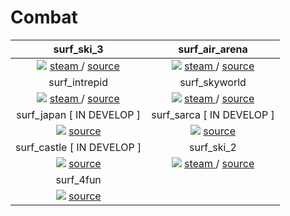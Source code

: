 # Combat

surf_ski_3             |  surf_air_arena
:-------------------------:|:-------------------------:
![](https://github.com/CombatSurfCS2/surf_ski_3/assets/102309602/722e2d25-670a-4d0a-b0e6-4bd5240fb92f) <a href="https://steamcommunity.com/sharedfiles/filedetails/?id=3074597074"> steam </a> / <a href="https://raw.githubusercontent.com/CombatSurfCS2/surf_ski_3"> source </a> |  ![](https://github.com/CombatSurfCS2/surf_air_arena/assets/102309602/ba4bb6a2-4451-41e9-b0e6-f417eb9fd150) <a href="https://steamcommunity.com/sharedfiles/filedetails/?id=3074712760"> steam </a> / <a href="https://github.com/CombatSurfCS2/surf_air_arena"> source </a>
surf_intrepid             |  surf_skyworld
![](https://github.com/CombatSurfCS2/surf_intrepid/assets/102309602/b5e7407d-cace-4612-8e0d-85825255c9fe) <a href="https://steamcommunity.com/sharedfiles/filedetails/?id=3074951067"> steam </a> / <a href="https://github.com/CombatSurfCS2/surf_intrepid"> source </a>  |  ![](https://github.com/CombatSurfCS2/.github/assets/102309602/a7b2777e-7161-4328-875e-a4e5aaab8297) <a href="https://steamcommunity.com/sharedfiles/filedetails/?id=3074431892"> steam </a> / <a href="https://github.com/CombatSurfCS2/surf_skyworld"> source </a> 
surf_japan [ IN DEVELOP ] |  surf_sarca [ IN DEVELOP ]
![](https://github.com/CombatSurfCS2/surf_japan/assets/142919074/5eaf33d8-5e57-40ca-a098-50b506b9d103) <a href="https://github.com/CombatSurfCS2/surf_japan"> source </a> | ![](https://github.com/CombatSurfCS2/.github/assets/102309602/1a175f21-cdd5-4ba4-ba32-80aa6350bb90)  <a href="https://github.com/CombatSurfCS2/surf_sarca"> source </a>
surf_castle [ IN DEVELOP ]             | surf_ski_2
![](https://github.com/CombatSurfCS2/.github/assets/102309602/4d4585c9-3078-4e50-ab80-6c4125ffc84e)  <a href="https://github.com/CombatSurfCS2/surf_castle"> source </a> | ![](https://github.com/CombatSurfCS2/.github/assets/102309602/984049ad-5e73-4ddf-bfa0-6cd192bf62f5) <a href="https://steamcommunity.com/sharedfiles/filedetails/?id=3078344461"> steam </a> / <a href="https://github.com/CombatSurfCS2/surf_ski_2"> source </a>
surf_4fun             | 
![](https://github.com/CombatSurfCS2/.github/assets/102309602/00117c49-fb64-45b4-a41a-1ce4254ed716)  <a href="https://github.com/CombatSurfCS2/surf_4fun"> source </a> | 

<!-- 
<hr />


# Awp bhop (not actually bhop xD)

awp_relict             | -
:-------------------------:|:-------------------------:
![](https://github.com/CombatSurfCS2/.github/assets/102309602/7fbafb21-61a8-40f8-bb4c-c62f6b993686) <a href="https://raw.githubusercontent.com/CombatSurfCS2/awp_relict"> source </a> | -
-->
